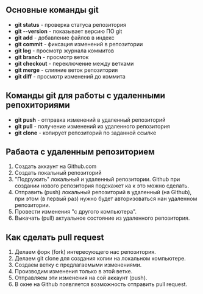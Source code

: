 ## Основные команды git

* __git status__ - проверка статуса репозитория
* __git --version__ - показывает версию ПО git
* __git add__ - добавление файлов в индекс
* __git commit__ - фиксация изменений в репозитории
* __git log__ - просмотр журнала коммитов
* __git branch__ - просмотр веток
* __git checkout__ - переключение между ветками
* __git merge__ - слияние веток репозитория
* __git diff__ - просмотр изменений до коммита

## Команды git для работы с удаленными репохиториями

* __git push__ - отправка изменений в удаленный репозиторий
* __git pull__ - получение изменений из удаленного репозитория
* __git clone__ - копирует репозиторий по заданной ссылке

## Рабаота с удаленным репозиторием

1. Создать аккаунт на Github.com
2. Создать локальный репозиторий
3. "Подружить" локальный и удаленный репозитории. Github при создании нового репозитория подскажет ка к это можно сделать.
4. Отправить (push) локальный репозиторий в удаленный (на GIthub), при этом (в первый раз) нужно будет авторизоваться нан удаленном репозитории.
5. Провести изменения "с другого компьютера".
6. Выкачать (pull) актуальное состояние из удаленного репозитория.

## Как сделать pull request

1. Делаем форк (fork) интересующего нас репозитория.
2. Делаем git clone для создания копии на локальном компьютере.
3. Создаем ветку с предлагаемыми изменениями.
4. Производим изменения только в этой ветке.
5. Отправляем эти изменения на сой аккаунт (push).
6. В окне на Github появляется возможность отправить pull request.
